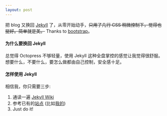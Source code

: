 ```yaml
---
layout: post
---
```


把 blog 又换回 [Jekyll](https://github.com/mojombo/jekyll) 了，从零开始动手，<strike>只用了几行 CSS 稍微控制下，觉得也挺好。简单就是美。</strike> Thanks to [bootstrap](http://twitter.github.com/bootstrap)。

#### 为什么要换回 Jekyll
总觉得 Octopress 不够轻量，使用 Jekyll 这种全盘掌控的感觉让我觉得很舒服。想要什么，不要什么，要怎么做都由自己控制，安全感十足。

#### 怎样使用 Jekyll
相信我，你只需要三步:

1. 通读一遍 [Jekyll Wiki](https://github.com/mojombo/jekyll/wiki)
2. 参考已有的[站点](https://github.com/mojombo/jekyll/wiki/Sites) (比如[我的](http://github.com/gonglexin/gonglexin.github.com))
3. Just do it!